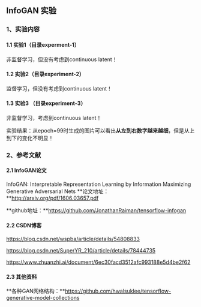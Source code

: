 ## **InfoGAN 实验**

### **1、实验内容**

#### **1.1 实验1（目录experment-1）**

非监督学习，但没有考虑到continuous latent！

#### **1.2 实验2（目录experiment-2）**

监督学习，但没有考虑到continuous latent！

#### **1.3 实验3 （目录experiment-3）**

非监督学习，考虑到continuous latent！

实验结果：从epoch=99时生成的图片可以看出**从左到右数字越来越细**，但是从上到下的变化不明显！

### **2、参考文献**

#### **2.1 InfoGAN论文**
InfoGAN: Interpretable Representation Learning by Information Maximizing Generative Adversarial Nets
**论文地址：**http://arxiv.org/pdf/1606.03657.pdf

**github地址：**https://github.com/JonathanRaiman/tensorflow-infogan

#### **2.2 CSDN博客**

https://blog.csdn.net/wspba/article/details/54808833

https://blog.csdn.net/SuperYR_210/article/details/78444735

https://www.zhuanzhi.ai/document/6ec30facd3512afc993188e5d4be2f62

#### **2.3 其他资料**

**各种GAN网络结构：**https://github.com/hwalsuklee/tensorflow-generative-model-collections
